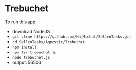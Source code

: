 # Trebuchet 


To run this app:
- download NodeJS
- `git clone https://github.com/HajMichal/SelleoTasks.git`
- `cd SelleoTasks/Agnostic/Trebuchet`
- `npm install`
- `npx tsc trebuchet.ts`   
- `node trebuchet.js`
- output: 56506
